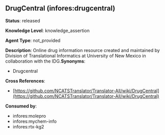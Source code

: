 [//]: # (DO NOT MANUALLY EDIT THIS FILE. IT IS GENERATED FROM A TEMPLATE.)

## DrugCentral (infores:drugcentral)

**Status**: released
  
**Knowledge Level**: knowledge_assertion
  
**Agent Type**: not_provided

**Description**: Online drug information resource created and maintained by Division of Translational Informatics at University of New Mexico in collaboration with the IDG.**Synonyms**:

- Drugcentral

**Cross References**:

- [https://github.com/NCATSTranslator/Translator-All/wiki/DrugCentral](https://github.com/NCATSTranslator/Translator-All/wiki/DrugCentral)


**Consumed by**:

- infores:molepro
- infores:mychem-info
- infores:rtx-kg2